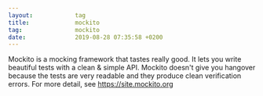 ```yaml
---
layout:            tag
title:             mockito
tag:               mockito
date:              2019-08-28 07:35:58 +0200
---
```


Mockito is a mocking framework that tastes really good. It lets you write
beautiful tests with a clean & simple API. Mockito doesn't give you hangover
because the tests are very readable and they produce clean verification errors.
For more detail, see <https://site.mockito.org>

